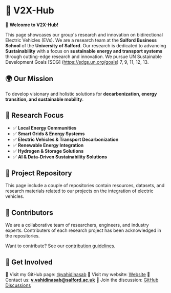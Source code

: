 # 🌱 V2X-Hub  

🚀 **Welcome to V2X-Hub!**

This page showcases our group's research and innovation on bidirectional Electric Vehicles (EVs).
We are a research team at the **Salford Business School** of the **University of Salford**. Our research is dedicated to advancing **Sustainability** with a focus on **sustainable energy and transport systems** through cutting-edge research and innovation.  We pursue UN Sustainable Development Goals [SDG] (https://sdgs.un.org/goals) 7, 9, 11, 12, 13. 

## 🌍 Our Mission  
To develop visionary and holistic solutions for **decarbonization, energy transition, and sustainable mobility**.  

## 🔬 Research Focus 
- ✅ **Local Energy Communities**
- ✅ **Smart Grids & Energy Systems**  
- ✅ **Electric Vehicles & Transport Decarbonization**  
- ✅ **Renewable Energy Integration**  
- ✅ **Hydrogen & Storage Solutions**  
- ✅ **AI & Data-Driven Sustainability Solutions**  

## 📂 Project Repository  
This page include a couple of repositories contain resources, datasets, and research materials related to our projects on the integration of electric vehicles.

## 👥 Contributors
We are a collaborative team of researchers, engineers, and industry experts. Contributers of each research project has been acknowledged in the repositories.

Want to contribute? See our [contribution guidelines](CONTRIBUTING.md).

## 📢 Get Involved
🔗 Visit my GitHub page: [@vahidinasab](https://github.com/vahidinasab)
🔗 Visit my website: [Website]([https://yourlabwebsite.com](https://www.salford.ac.uk/our-staff/vahid-vahidinasab))
📩 Contact us: **v.vahidinasab@salford.ac.uk**
💬 Join the discussion: [GitHub Discussions](https://github.com/orgs/V2X-Hub/discussions)
